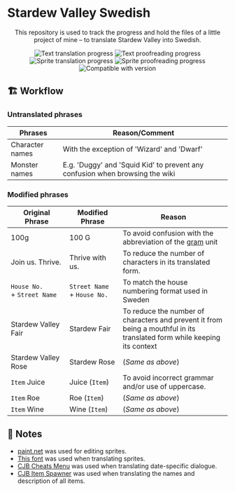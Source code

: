 # Stardew Valley Swedish

<div align="center">

This repository is used to track the progress and hold the files of a little project of mine – to translate Stardew Valley into Swedish.

![Text translation progress](https://img.shields.io/badge/Text_translation-95%25-yellowgreen?logo=data%3Aimage%2Fpng%3Bbase64%2CiVBORw0KGgoAAAANSUhEUgAAAA4AAAAOAgMAAABiJsVCAAAABGdBTUEAALGPC%2FxhBQAAAAFzUkdCAK7OHOkAAAAJUExURUdwTP%2F%2F%2F%2F%2F%2F%2F+ZwRTAAAAACdFJOUwCWb%2F%2F7SQAAAEFJREFUCNdjYGBoYGBgYAJiBg4QocWgwMCg0AAUVFACcjU0QGILGBhEQZIODkBCgMWRgYHVxcWBwcHFFSjByOgAALwsBiifvOk+AAAAAElFTkSuQmCC)
![Text proofreading progress](https://img.shields.io/badge/Text_proofreading-10%25-orange?logo=data%3Aimage%2Fpng%3Bbase64%2CiVBORw0KGgoAAAANSUhEUgAAAA4AAAAOAgMAAABiJsVCAAAABGdBTUEAALGPC%2FxhBQAAAAFzUkdCAK7OHOkAAAAJUExURUdwTP%2F%2F%2F%2F%2F%2F%2F+ZwRTAAAAACdFJOUwCWb%2F%2F7SQAAADxJREFUCNdjYAADrRVAooGJgYGJi6GBgUkBSAgpskxgCGJwBLIcHScwAOWAEiAlHKuAipVAujpAhAIQAwAurgir4gw+RQAAAABJRU5ErkJggg==)
<br>
![Sprite translation progress](https://img.shields.io/badge/Sprite_translation-68%25-yellow?logo=data%3Aimage%2Fpng%3Bbase64%2CiVBORw0KGgoAAAANSUhEUgAAAA4AAAAOAgMAAABiJsVCAAAABGdBTUEAALGPC%2FxhBQAAAAFzUkdCAK7OHOkAAAAJUExURUdwTP%2F%2F%2F%2F%2F%2F%2F+ZwRTAAAAACdFJOUwCWb%2F%2F7SQAAAD9JREFUCNdj4GAIEGBgYnANYGBoEBBgYFBwABIrHBwYmDiAjA4OBwYGDQ0glwskxsAAwowMYEIARAC1MYQKAAAY1gcsNLz5ggAAAABJRU5ErkJggg==)
![Sprite proofreading progress](https://img.shields.io/badge/Sprite_proofreading-0%25-crimson?logo=data%3Aimage%2Fpng%3Bbase64%2CiVBORw0KGgoAAAANSUhEUgAAAA4AAAAOAgMAAABiJsVCAAAABGdBTUEAALGPC%2FxhBQAAAAFzUkdCAK7OHOkAAAAJUExURUdwTP%2F%2F%2F%2F%2F%2F%2F+ZwRTAAAAACdFJOUwCWb%2F%2F7SQAAAEdJREFUCNdjYHQIYGBgWtXCwMDhkMLAoMjlCSQYOxwYFByAhCIDhwCQCyY4HRg4GTQcGNhWLXJgYGHwaGBgYXRSYGAMcWgAAFjJCh1O5Ek2AAAAAElFTkSuQmCC)
<br>
![Compatible with version](https://img.shields.io/badge/Compatible_with-v1.5.6-teal?logo=data%3Aimage%2Fpng%3Bbase64%2CiVBORw0KGgoAAAANSUhEUgAAAA4AAAAOAgMAAABiJsVCAAAABGdBTUEAALGPC%2FxhBQAAAAFzUkdCAK7OHOkAAAAJUExURUdwTP%2F%2F%2F%2F%2F%2F%2F+ZwRTAAAAACdFJOUwCWb%2F%2F7SQAAAD5JREFUCNcNyrENwCAQBMHlRYCo4kPL1VDSi0oILVfJJhPsHcwDZMouCGTst8SYIROjh6RaF1bx+HRwiv%2FjAj0uCSB6jhSXAAAAAElFTkSuQmCC)
<!-- [![Nexus link](https://img.shields.io/badge/Available_at-Nexus_Mods-df9945?logo=data%3Aimage%2Fpng%3Bbase64%2CiVBORw0KGgoAAAANSUhEUgAAAA4AAAAOAgMAAABiJsVCAAAABGdBTUEAALGPC%2FxhBQAAAAFzUkdCAK7OHOkAAAAJUExURUdwTP%2F%2F%2F%2F%2F%2F%2F+ZwRTAAAAACdFJOUwCWb%2F%2F7SQAAAERJREFUCNdjYAgNYGBgZeBiYNBg0HJg0GJa4cDgtWiBAIMTmFjAIMDgwLACSKwAE6sEGIRWcDUwSDUwNQA1sTIwgAwAANNPDcvqbnbVAAAAAElFTkSuQmCC)](https://www.nexusmods.com/stardewvalley/mods/0) -->

<!-- **:rotating_light: For any spelling errors or improvements, go [here](https://github.com/Regnander/stardew-valley-swedish/issues/new/choose)! :rotating_light:** -->

</div>

## :building_construction: Workflow
### Untranslated phrases 

| Phrases         | Reason/Comment                                                               |
| --------------- | ---------------------------------------------------------------------------- |
| Character names | With the exception of 'Wizard' and 'Dwarf'                                   |
| Monster names   | E.g. 'Duggy' and 'Squid Kid' to prevent any confusion when browsing the wiki |

### Modified phrases
| Original Phrase             | Modified Phrase             | Reason                                                                                                                   |
| --------------------------- | --------------------------- | ------------------------------------------------------------------------------------------------------------------------ |
| 100g                        | 100 G                       | To avoid confusion with the abbreviation of the [gram](https://en.wikipedia.org/wiki/Gram) unit                          |
| Join us. Thrive.            | Thrive with us.             | To reduce the number of characters in its translated form.                                                               |
| `House No.` + `Street Name` | `Street Name` + `House No.` | To match the house numbering format used in Sweden                                                                       |
| Stardew Valley Fair         | Stardew Fair                | To reduce the number of characters and prevent it from being a mouthful in its translated form while keeping its context |
| Stardew Valley Rose         | Stardew Rose                | (_Same as above_)                                                                                                        |
| `Item` Juice                | Juice (`Item`)              | To avoid incorrect grammar and/or use of uppercase.                                                                      |
| `Item` Roe                  | Roe (`Item`)                | (_Same as above_)                                                                                                        |
| `Item` Wine                 | Wine (`Item`)               | (_Same as above_)                                                                                                        |

## :memo: Notes
* [paint.net](https://www.getpaint.net/) was used for editing sprites.
* [This font](https://fontstruct.com/fontstructions/show/1254619/stardew_valley) was used when translating sprites.
* [CJB Cheats Menu](https://www.nexusmods.com/stardewvalley/mods/4) was used when translating date-specific dialogue.
* [CJB Item Spawner](https://www.nexusmods.com/stardewvalley/mods/93) was used when translating the names and description of all items.